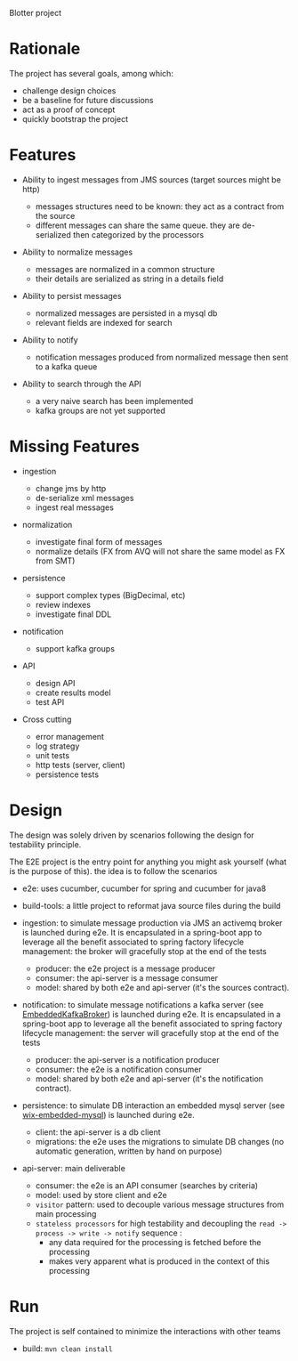 Blotter project

Rationale
===

The project has several goals, among which:

- challenge design choices
- be a baseline for future discussions
- act as a proof of concept
- quickly bootstrap the project


Features
===

- Ability to ingest messages from JMS sources (target sources might be http)
    - messages structures need to be known: they act as a contract from the source
    - different messages can share the same queue. they are de-serialized then categorized by the processors

- Ability to normalize messages
    - messages are normalized in a common structure
    - their details are serialized as string in a details field

- Ability to persist messages
    - normalized messages are persisted in a mysql db
    - relevant fields are indexed for search

- Ability to notify
    - notification messages produced from normalized message then sent to a kafka queue

- Ability to search through the API
    - a very naive search has been implemented
    - kafka groups are not yet supported

Missing Features
===

- ingestion
    - change jms by http
    - de-serialize xml messages
    - ingest real messages

- normalization
    - investigate final form of messages
    - normalize details (FX from AVQ will not share the same model as FX from SMT)

- persistence
    - support complex types (BigDecimal, etc)
    - review indexes
    - investigate final DDL

- notification
    - support kafka groups 

- API
    - design API
    - create results model
    - test API

- Cross cutting
    - error management 
    - log strategy 
    - unit tests 
    - http tests (server, client) 
    - persistence tests 
    
Design
===

The design was solely driven by scenarios following the design for testability principle.

The E2E project is the entry point for anything you might ask yourself (what is the purpose of this). the idea is to follow the scenarios

- e2e: uses cucumber, cucumber for spring and cucumber for java8
- build-tools: a little project to reformat java source files during the build

- ingestion: to simulate message production via JMS an activemq broker is launched during e2e. It is encapsulated in a spring-boot app to leverage all the benefit associated to spring factory lifecycle management: the broker will gracefully stop at the end of the tests
    - producer: the e2e project is a message producer
    - consumer: the api-server is a message consumer
    - model: shared by both e2e and api-server (it's the sources contract).

- notification: to simulate message notifications a kafka server (see [EmbeddedKafkaBroker](https://github.com/spring-projects/spring-kafka/blob/master/spring-kafka-test/src/main/java/org/springframework/kafka/test/EmbeddedKafkaBroker.java)) is launched during e2e. It is encapsulated in a spring-boot app to leverage all the benefit associated to spring factory lifecycle management: the server will gracefully stop at the end of the tests
    - producer: the api-server is a notification producer
    - consumer: the e2e is a notification consumer
    - model: shared by both e2e and api-server (it's the notification contract).
        
- persistence: to simulate DB interaction an embedded mysql server (see [wix-embedded-mysql](https://github.com/wix/wix-embedded-mysql)) is launched during e2e.
    - client: the api-server is a db client
    - migrations: the e2e uses the migrations to simulate DB changes (no automatic generation, written by hand on purpose)

- api-server: main deliverable
    - consumer: the e2e is an API consumer (searches by criteria)
    - model: used by store client and e2e
    - `visitor` pattern: used to decouple various message structures from main processing
    - `stateless processors` for high testability and decoupling the `read -> process -> write -> notify` sequence :
        - any data required for the processing is fetched before the processing
        - makes very apparent what is produced in the context of this processing 

Run
===

The project is self contained to minimize the interactions with other teams

- build: `mvn clean install`
